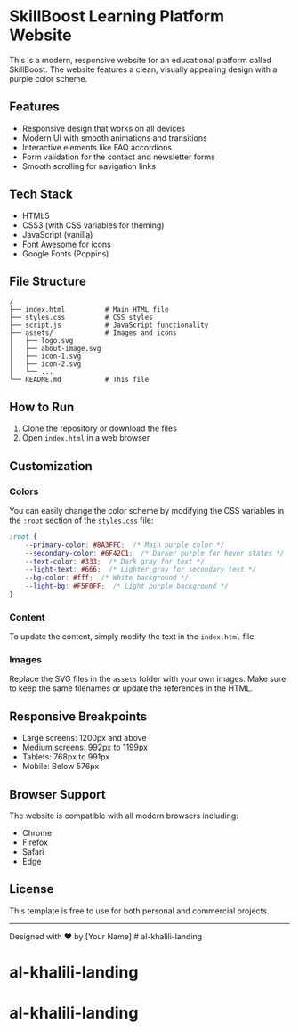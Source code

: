 # SkillBoost Learning Platform Website

This is a modern, responsive website for an educational platform called SkillBoost. The website features a clean, visually appealing design with a purple color scheme.

## Features

- Responsive design that works on all devices
- Modern UI with smooth animations and transitions
- Interactive elements like FAQ accordions
- Form validation for the contact and newsletter forms
- Smooth scrolling for navigation links

## Tech Stack

- HTML5
- CSS3 (with CSS variables for theming)
- JavaScript (vanilla)
- Font Awesome for icons
- Google Fonts (Poppins)

## File Structure

```
/
├── index.html          # Main HTML file
├── styles.css          # CSS styles
├── script.js           # JavaScript functionality
├── assets/             # Images and icons
│   ├── logo.svg
│   ├── about-image.svg
│   ├── icon-1.svg
│   ├── icon-2.svg
│   └── ...
└── README.md           # This file
```

## How to Run

1. Clone the repository or download the files
2. Open `index.html` in a web browser

## Customization

### Colors

You can easily change the color scheme by modifying the CSS variables in the `:root` section of the `styles.css` file:

```css
:root {
    --primary-color: #8A3FFC;  /* Main purple color */
    --secondary-color: #6F42C1;  /* Darker purple for hover states */
    --text-color: #333;  /* Dark gray for text */
    --light-text: #666;  /* Lighter gray for secondary text */
    --bg-color: #fff;  /* White background */
    --light-bg: #F5F0FF;  /* Light purple background */
}
```

### Content

To update the content, simply modify the text in the `index.html` file.

### Images

Replace the SVG files in the `assets` folder with your own images. Make sure to keep the same filenames or update the references in the HTML.

## Responsive Breakpoints

- Large screens: 1200px and above
- Medium screens: 992px to 1199px
- Tablets: 768px to 991px
- Mobile: Below 576px

## Browser Support

The website is compatible with all modern browsers including:
- Chrome
- Firefox
- Safari
- Edge

## License

This template is free to use for both personal and commercial projects.

---

Designed with ❤️ by [Your Name] # al-khalili-landing
# al-khalili-landing
# al-khalili-landing

